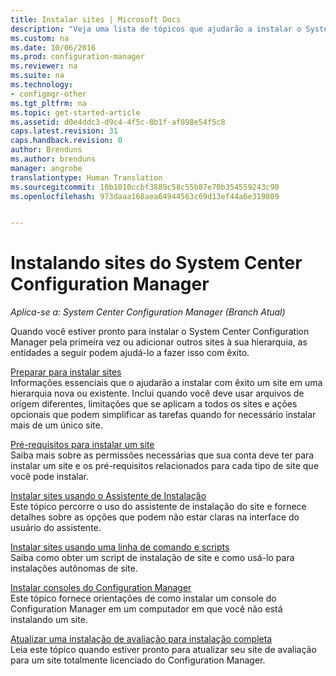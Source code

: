 ```yaml
---
title: Instalar sites | Microsoft Docs
description: "Veja uma lista de tópicos que ajudarão a instalar o System Center Configuration Manager pela primeira vez ou adicionar sites à sua hierarquia."
ms.custom: na
ms.date: 10/06/2016
ms.prod: configuration-manager
ms.reviewer: na
ms.suite: na
ms.technology:
- configmgr-other
ms.tgt_pltfrm: na
ms.topic: get-started-article
ms.assetid: d0e4ddc3-d9c4-4f5c-8b1f-af098e54f5c8
caps.latest.revision: 31
caps.handback.revision: 0
author: Brenduns
ms.author: brenduns
manager: angrobe
translationtype: Human Translation
ms.sourcegitcommit: 10b1010ccbf3889c58c55b87e70b354559243c90
ms.openlocfilehash: 973daaa168aea64944563c69d13ef44a6e319809


---
```

# <a name="installing-system-center-configuration-manager-sites"></a>Instalando sites do System Center Configuration Manager

*Aplica-se a: System Center Configuration Manager (Branch Atual)*


Quando você estiver pronto para instalar o System Center Configuration Manager pela primeira vez ou adicionar outros sites à sua hierarquia, as entidades a seguir podem ajudá-lo a fazer isso com êxito.


[Preparar para instalar sites](../../../../core/servers/deploy/install/prepare-to-install-sites.md)    
Informações essenciais que o ajudarão a instalar com êxito um site em uma hierarquia nova ou existente. Inclui quando você deve usar arquivos de origem diferentes, limitações que se aplicam a todos os sites e ações opcionais que podem simplificar as tarefas quando for necessário instalar mais de um único site.


[Pré-requisitos para instalar um site](../../../../core/servers/deploy/install/prerequisites-for-installing-sites.md)   
Saiba mais sobre as permissões necessárias que sua conta deve ter para instalar um site e os pré-requisitos relacionados para cada tipo de site que você pode instalar.


[Instalar sites usando o Assistente de Instalação](../../../../core/servers/deploy/install/use-the-setup-wizard-to-install-sites.md)    
Este tópico percorre o uso do assistente de instalação do site e fornece detalhes sobre as opções que podem não estar claras na interface do usuário do assistente.  

[Instalar sites usando uma linha de comando e scripts](../../../../core/servers/deploy/install/use-a-command-line-to-install-sites.md)   
Saiba como obter um script de instalação de site e como usá-lo para instalações autônomas de site.

[Instalar consoles do Configuration Manager](../../../../core/servers/deploy/install/install-consoles.md)     
Este tópico fornece orientações de como instalar um console do Configuration Manager em um computador em que você não está instalando um site.

[Atualizar uma instalação de avaliação para instalação completa](../../../../core/servers/deploy/install/upgrade-an-evaluation-install-to-a-full-install.md)   
Leia este tópico quando estiver pronto para atualizar seu site de avaliação para um site totalmente licenciado do Configuration Manager.



<!--HONumber=Dec16_HO3-->


